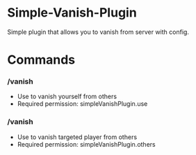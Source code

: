 # Simple-Vanish-Plugin
Simple plugin that allows you to vanish from server with config.

# Commands
### /vanish
- Use to vanish yourself from others
- Required permission: simpleVanishPlugin.use
### /vanish <player>
- Use to vanish targeted player from others
- Required permission: simpleVanishPlugin.others
